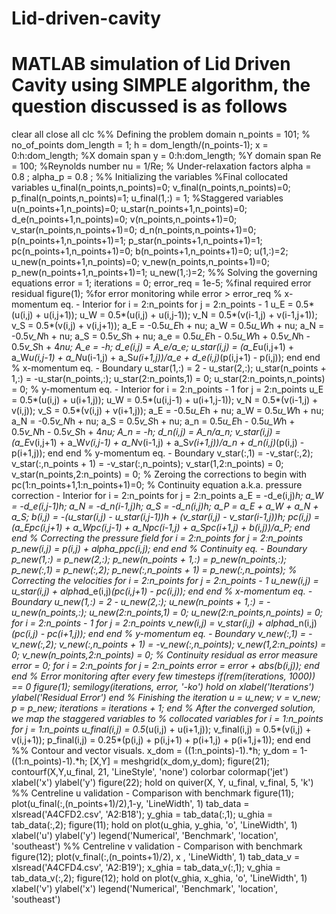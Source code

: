 # Lid-driven-cavity
# MATLAB simulation of Lid Driven Cavity using SIMPLE algorithm, the question discussed is as follows
clear all
close all
clc
%% Defining the problem domain
n_points = 101; % no_of_points
dom_length = 1;
h = dom_length/(n_points-1);
x = 0:h:dom_length; %X domain span
y = 0:h:dom_length; %Y domain span
Re = 100; %Reynolds number
nu = 1/Re;
% Under-relaxation factors
alpha = 0.8 ;
alpha_p = 0.8 ;
%% Initializing the variables
%Final collocated variables
u_final(n_points,n_points)=0;
v_final(n_points,n_points)=0;
p_final(n_points,n_points)=1;
u_final(1,:) = 1;
%Staggered variables
u(n_points+1,n_points)=0;
u_star(n_points+1,n_points)=0;
d_e(n_points+1,n_points)=0;
v(n_points,n_points+1)=0;
v_star(n_points,n_points+1)=0;
d_n(n_points,n_points+1)=0;
p(n_points+1,n_points+1)=1;
p_star(n_points+1,n_points+1)=1;
pc(n_points+1,n_points+1)=0;
b(n_points+1,n_points+1)=0;
u(1,:)=2;
u_new(n_points+1,n_points)=0;
v_new(n_points,n_points+1)=0;
p_new(n_points+1,n_points+1)=1;
u_new(1,:)=2;
%% Solving the governing equations
error = 1;
iterations = 0;
error_req = 1e-5; %final required error residual
figure(1); %for error monitoring
while error > error_req
% x-momentum eq. - Interior
for i = 2:n_points
for j = 2:n_points - 1
u_E = 0.5*(u(i,j) + u(i,j+1));
u_W = 0.5*(u(i,j) + u(i,j-1));
v_N = 0.5*(v(i-1,j) + v(i-1,j+1));
v_S = 0.5*(v(i,j) + v(i,j+1));
a_E = -0.5*u_E*h + nu;
a_W = 0.5*u_W*h + nu;
a_N = -0.5*v_N*h + nu;
a_S = 0.5*v_S*h + nu;
a_e = 0.5*u_E*h - 0.5*u_W*h + 0.5*v_N*h - 0.5*v_S*h + 4*nu;
A_e = -h;
d_e(i,j) = A_e/a_e;
u_star(i,j) = (a_E*u(i,j+1) + a_W*u(i,j-1) + a_N*u(i-1,j) +
a_S*u(i+1,j))/a_e + d_e(i,j)*(p(i,j+1) - p(i,j));
end
end
% x-momentum eq. - Boundary
u_star(1,:) = 2 - u_star(2,:);
u_star(n_points + 1,:) = -u_star(n_points,:);
u_star(2:n_points,1) = 0;
u_star(2:n_points,n_points) = 0;
% y-momentum eq. - Interior
for i = 2:n_points - 1
for j = 2:n_points
u_E = 0.5*(u(i,j) + u(i+1,j));
u_W = 0.5*(u(i,j-1) + u(i+1,j-1));
v_N = 0.5*(v(i-1,j) + v(i,j));
v_S = 0.5*(v(i,j) + v(i+1,j));
a_E = -0.5*u_E*h + nu;
a_W = 0.5*u_W*h + nu;
a_N = -0.5*v_N*h + nu;
a_S = 0.5*v_S*h + nu;
a_n = 0.5*u_E*h - 0.5*u_W*h + 0.5*v_N*h - 0.5*v_S*h + 4*nu;
A_n = -h;
d_n(i,j) = A_n/a_n;
v_star(i,j) = (a_E*v(i,j+1) + a_W*v(i,j-1) + a_N*v(i-1,j) +
a_S*v(i+1,j))/a_n + d_n(i,j)*(p(i,j) - p(i+1,j));
end
end
% y-momentum eq. - Boundary
v_star(:,1) = -v_star(:,2);
v_star(:,n_points + 1) = -v_star(:,n_points);
v_star(1,2:n_points) = 0;
v_star(n_points,2:n_points) = 0;
% Zeroing the corrections to begin with
pc(1:n_points+1,1:n_points+1)=0;
% Continuity equation a.k.a. pressure correction - Interior
for i = 2:n_points
for j = 2:n_points
a_E = -d_e(i,j)*h;
a_W = -d_e(i,j-1)*h;
a_N = -d_n(i-1,j)*h;
a_S = -d_n(i,j)*h;
a_P = a_E + a_W + a_N + a_S;
b(i,j) = -(u_star(i,j) - u_star(i,j-1))*h + (v_star(i,j) -
v_star(i-1,j))*h;
pc(i,j) = (a_E*pc(i,j+1) + a_W*pc(i,j-1) + a_N*pc(i-1,j) +
a_S*pc(i+1,j) + b(i,j))/a_P;
end
end
% Correcting the pressure field
for i = 2:n_points
for j = 2:n_points
p_new(i,j) = p(i,j) + alpha_p*pc(i,j);
end
end
% Continuity eq. - Boundary
p_new(1,:) = p_new(2,:);
p_new(n_points + 1,:) = p_new(n_points,:);
p_new(:,1) = p_new(:,2);
p_new(:,n_points + 1) = p_new(:,n_points);
% Correcting the velocities
for i = 2:n_points
for j = 2:n_points - 1
u_new(i,j) = u_star(i,j) + alpha*d_e(i,j)*(pc(i,j+1) -
pc(i,j));
end
end
% x-momentum eq. - Boundary
u_new(1,:) = 2 - u_new(2,:);
u_new(n_points + 1,:) = -u_new(n_points,:);
u_new(2:n_points,1) = 0;
u_new(2:n_points,n_points) = 0;
for i = 2:n_points - 1
for j = 2:n_points
v_new(i,j) = v_star(i,j) + alpha*d_n(i,j)*(pc(i,j) -
pc(i+1,j));
end
end
% y-momentum eq. - Boundary
v_new(:,1) = -v_new(:,2);
v_new(:,n_points + 1) = -v_new(:,n_points);
v_new(1,2:n_points) = 0;
v_new(n_points,2:n_points) = 0;
% Continuity residual as error measure
error = 0;
for i = 2:n_points
for j = 2:n_points
error = error + abs(b(i,j));
end
end
% Error monitoring after every few timesteps
if(rem(iterations, 1000)) == 0
figure(1);
semilogy(iterations, error, '-ko')
hold on
xlabel('Iterations')
ylabel('Residual Error')
end
% Finishing the iteration
u = u_new;
v = v_new;
p = p_new;
iterations = iterations + 1;
end
% After the converged solution, we map the staggered variables to
% collocated variables
for i = 1:n_points
for j = 1:n_points
u_final(i,j) = 0.5*(u(i,j) + u(i+1,j));
v_final(i,j) = 0.5*(v(i,j) + v(i,j+1));
p_final(i,j) = 0.25*(p(i,j) + p(i,j+1) + p(i+1,j) +
p(i+1,j+1));
end
end
%% Contour and vector visuals.
x_dom = ((1:n_points)-1).*h;
y_dom = 1-((1:n_points)-1).*h;
[X,Y] = meshgrid(x_dom,y_dom);
figure(21);
contourf(X,Y,u_final, 21, 'LineStyle', 'none')
colorbar
colormap('jet')
xlabel('x')
ylabel('y')
figure(22);
hold on
quiver(X, Y, u_final, v_final, 5, 'k')
%% Centreline u validation - Comparison with benchmark
figure(11);
plot(u_final(:,(n_points+1)/2),1-y, 'LineWidth', 1)
tab_data = xlsread('A4CFD2.csv', 'A2:B18');
y_ghia = tab_data(:,1);
u_ghia = tab_data(:,2);
figure(11); hold on
plot(u_ghia, y_ghia, 'o', 'LineWidth', 1)
xlabel('u')
ylabel('y')
legend('Numerical', 'Benchmark', 'location', 'southeast')
%% Centreline v validation - Comparison with benchmark
figure(12);
plot(v_final(:,(n_points+1)/2), x , 'LineWidth', 1)
tab_data_v = xlsread('A4CFD4.csv', 'A2:B19');
x_ghia = tab_data_v(:,1);
v_ghia = tab_data_v(:,2);
figure(12); hold on
plot(v_ghia, x_ghia, 'o', 'LineWidth', 1)
xlabel('v')
ylabel('x')
legend('Numerical', 'Benchmark', 'location', 'southeast')


